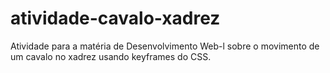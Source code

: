 # atividade-cavalo-xadrez
Atividade para a matéria de Desenvolvimento Web-l sobre o movimento de um cavalo no xadrez usando keyframes do CSS.
